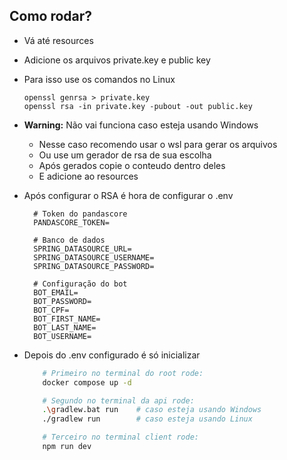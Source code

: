 ## Como rodar?

- Vá até resources
- Adicione os arquivos private.key e public key
- Para isso use os comandos no Linux
  ```env
  openssl genrsa > private.key
  openssl rsa -in private.key -pubout -out public.key
  ```
- **Warning:** Não vai funciona caso esteja usando Windows
  - Nesse caso recomendo usar o wsl para gerar os arquivos
  - Ou use um gerador de rsa de sua escolha
  - Após gerados copie o conteudo dentro deles
  - E adicione ao resources
- Após configurar o RSA é hora de configurar o .env

  ```env
    # Token do pandascore
    PANDASCORE_TOKEN=

    # Banco de dados
    SPRING_DATASOURCE_URL=
    SPRING_DATASOURCE_USERNAME=
    SPRING_DATASOURCE_PASSWORD=

    # Configuração do bot
    BOT_EMAIL=
    BOT_PASSWORD=
    BOT_CPF=
    BOT_FIRST_NAME=
    BOT_LAST_NAME=
    BOT_USERNAME=
  ```

- Depois do .env configurado é só inicializar

  ```bash
      # Primeiro no terminal do root rode:
      docker compose up -d

      # Segundo no terminal da api rode:
      .\gradlew.bat run    # caso esteja usando Windows
      ./gradlew run        # caso esteja usando Linux

      # Terceiro no terminal client rode:
      npm run dev
  ```
